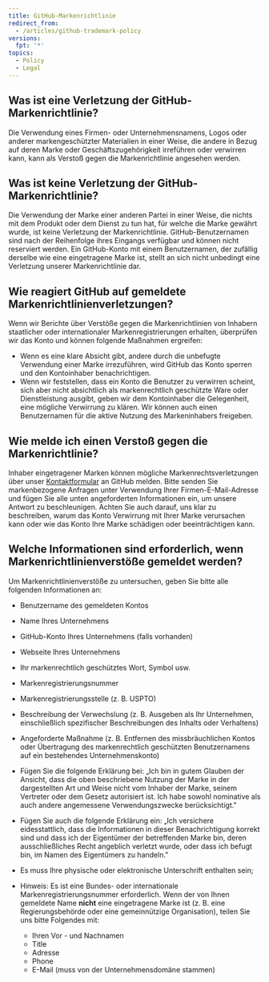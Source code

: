 ```yaml
---
title: GitHub-Markenrichtlinie
redirect_from:
  - /articles/github-trademark-policy
versions:
  fpt: '*'
topics:
  - Policy
  - Legal
---
```


## Was ist eine Verletzung der GitHub-Markenrichtlinie?

Die Verwendung eines Firmen- oder Unternehmensnamens, Logos oder anderer markengeschützter Materialien in einer Weise, die andere in Bezug auf deren Marke oder Geschäftszugehörigkeit irreführen oder verwirren kann, kann als Verstoß gegen die Markenrichtlinie angesehen werden.

## Was ist keine Verletzung der GitHub-Markenrichtlinie?

Die Verwendung der Marke einer anderen Partei in einer Weise, die nichts mit dem Produkt oder dem Dienst zu tun hat, für welche die Marke gewährt wurde, ist keine Verletzung der Markenrichtlinie. GitHub-Benutzernamen sind nach der Reihenfolge ihres Eingangs verfügbar und können nicht reserviert werden. Ein GitHub-Konto mit einem Benutzernamen, der zufällig derselbe wie eine eingetragene Marke ist, stellt an sich nicht unbedingt eine Verletzung unserer Markenrichtlinie dar.

## Wie reagiert GitHub auf gemeldete Markenrichtlinienverletzungen?

Wenn wir Berichte über Verstöße gegen die Markenrichtlinien von Inhabern staatlicher oder internationaler Markenregistrierungen erhalten, überprüfen wir das Konto und können folgende Maßnahmen ergreifen:

* Wenn es eine klare Absicht gibt, andere durch die unbefugte Verwendung einer Marke irrezuführen, wird GitHub das Konto sperren und den Kontoinhaber benachrichtigen.
* Wenn wir feststellen, dass ein Konto die Benutzer zu verwirren scheint, sich aber nicht absichtlich als markenrechtlich geschützte Ware oder Dienstleistung ausgibt, geben wir dem Kontoinhaber die Gelegenheit, eine mögliche Verwirrung zu klären. Wir können auch einen Benutzernamen für die aktive Nutzung des Markeninhabers freigeben.

## Wie melde ich einen Verstoß gegen die Markenrichtlinie?

Inhaber eingetragener Marken können mögliche Markenrechtsverletzungen über unser [Kontaktformular](https://support.github.com/contact?tags=docs-trademark) an GitHub melden. Bitte senden Sie markenbezogene Anfragen unter Verwendung Ihrer Firmen-E-Mail-Adresse und fügen Sie alle unten angeforderten Informationen ein, um unsere Antwort zu beschleunigen. Achten Sie auch darauf, uns klar zu beschreiben, warum das Konto Verwirrung mit Ihrer Marke verursachen kann oder wie das Konto Ihre Marke schädigen oder beeinträchtigen kann.

## Welche Informationen sind erforderlich, wenn Markenrichtlinienverstöße gemeldet werden?

Um Markenrichtlinienverstöße zu untersuchen, geben Sie bitte alle folgenden Informationen an:

* Benutzername des gemeldeten Kontos
* Name Ihres Unternehmens
* GitHub-Konto Ihres Unternehmens (falls vorhanden)
* Webseite Ihres Unternehmens
* Ihr markenrechtlich geschütztes Wort, Symbol usw.
* Markenregistrierungsnummer
* Markenregistrierungsstelle (z. B. USPTO)
* Beschreibung der Verwechslung (z. B. Ausgeben als Ihr Unternehmen, einschließlich spezifischer Beschreibungen des Inhalts oder Verhaltens)
* Angeforderte Maßnahme (z. B. Entfernen des missbräuchlichen Kontos oder Übertragung des markenrechtlich geschützten Benutzernamens auf ein bestehendes Unternehmenskonto)
* Fügen Sie die folgende Erklärung bei: „Ich bin in gutem Glauben der Ansicht, dass die oben beschriebene Nutzung der Marke in der dargestellten Art und Weise nicht vom Inhaber der Marke, seinem Vertreter oder dem Gesetz autorisiert ist. Ich habe sowohl nominative als auch andere angemessene Verwendungszwecke berücksichtigt."
* Fügen Sie auch die folgende Erklärung ein: „Ich versichere eidesstattlich, dass die Informationen in dieser Benachrichtigung korrekt sind und dass ich der Eigentümer der betreffenden Marke bin, deren ausschließliches Recht angeblich verletzt wurde, oder dass ich befugt bin, im Namen des Eigentümers zu handeln."
* Es muss Ihre physische oder elektronische Unterschrift enthalten sein;

* Hinweis: Es ist eine Bundes- oder internationale Markenregistrierungsnummer erforderlich. Wenn der von Ihnen gemeldete Name **nicht** eine eingetragene Marke ist (z. B. eine Regierungsbehörde oder eine gemeinnützige Organisation), teilen Sie uns bitte Folgendes mit:
    * Ihren Vor - und Nachnamen
    * Title
    * Adresse
    * Phone
    * E-Mail (muss von der Unternehmensdomäne stammen)
